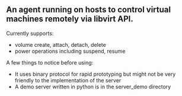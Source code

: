 An agent running on hosts to control virtual machines remotely via libvirt API.
---

Currently supports:
- volume create, attach, detach, delete
- power operations including suspend, resume

A few things to notice before using:
- It uses binary protocol for rapid prototyping but might not be very friendly to the implementation of the server
- A demo server written in python is in the server_demo directory
